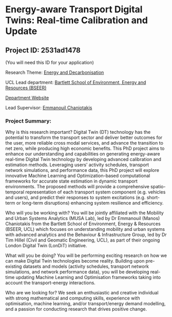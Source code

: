 # Energy-aware Transport Digital Twins: Real-time Calibration and Update

## Project ID: **2531ad1478**
(You will need this ID for your application)

Research Theme: [Energy and Decarbonisation](../themes/energy-and-decarbonisation.md)

UCL Lead department: [Bartlett School of Environment, Energy and Resources (BSEER)](../departments/bartlett-school-of-environment-energy-and-resources.md)

[Department Website](https://www.ucl.ac.uk/bartlett/bartlett-school-environment-energy-and-resources)

Lead Supervisor: [Emmanouil Chaniotakis](https://profiles.ucl.ac.uk/74647)

### Project Summary:

Why is this research important?
Digital Twin (DT) technology has the potential to transform the transport sector and deliver better outcomes for the user, more reliable cross modal services, and advance the transition to net zero, while producing high economic benefits. This PhD project aims to enhance our understanding and capabilities on generating energy-aware real-time Digital Twin technology by developing advanced calibration and estimation methods. Leveraging users’ activity schedules, transport network simulations, and performance data, this PhD project will explore innovative Machine Learning and Optimization-based computational frameworks for accurate state estimation in dynamic transport environments. The proposed methods will provide a comprehensive spatio-temporal representation of each transport system component (e.g. vehicles and users), and predict their responses to system excitations (e.g. short-term or long-term disruptions) enhancing system resilience and efficiency.

Who will you be working with?
You will be jointly affiliated with the Mobility and Urban Systems Analytics (MUSA Lab), led by Dr Emmanouil (Manos) Chaniotakis from the Bartlett School of Environment, Energy & Resources (BSEER, UCL) which focuses on understanding mobility and urban systems with advanced analytics and the Behaviour & Infrastructure Group, led by Dr Tim Hillel (Civil and Geomatic Engineering, UCL), as part of their ongoing London Digital Twin (LonDiT) initiative. 

What will you be doing? 
You will be performing exciting research on how we can make Digital Twin technologies become reality. Building upon pre-existing datasets and models (activity schedules, transport network simulations, and network performance data), you will be developing real-time updating Machine Learning and Optimisation frameworks taking into account the transport-energy interactions. 

Who are we looking for? 
We seek an enthusiastic and creative individual with strong mathematical and computing skills, experience with optimisation, machine learning, and/or transport/energy demand modelling, and a passion for conducting research that drives positive change.
